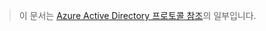 > 이 문서는 [Azure Active Directory 프로토콜 참조](../articles/active-directory/active-directory-protocols.md)의 일부입니다.
> 
> 

<!---HONumber=AcomDC_0601_2016-->